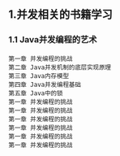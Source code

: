 
## 1.并发相关的书籍学习
    
### 1.1 Java并发编程的艺术
    
    第一章 并发编程的挑战
    第二章 Java并发机制的底层实现原理
    第三章 Java内存模型
    第四章 Java并发编程基础
    第五章 Java中的锁
    第一章 并发编程的挑战
    第一章 并发编程的挑战
    第一章 并发编程的挑战
    第一章 并发编程的挑战
    第一章 并发编程的挑战
    第一章 并发编程的挑战
    
    
    


   



